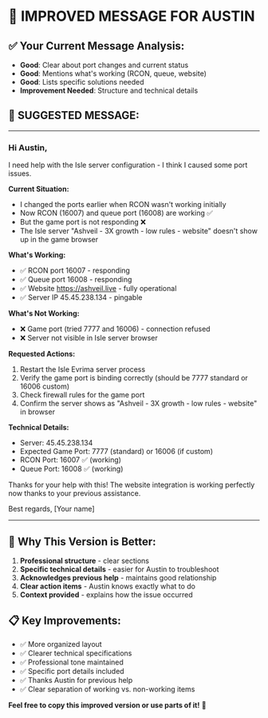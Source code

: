 # 📧 IMPROVED MESSAGE FOR AUSTIN

## ✅ Your Current Message Analysis:
- **Good**: Clear about port changes and current status
- **Good**: Mentions what's working (RCON, queue, website)
- **Good**: Lists specific solutions needed
- **Improvement Needed**: Structure and technical details

## 🎯 SUGGESTED MESSAGE:

---

### Hi Austin,

I need help with the Isle server configuration - I think I caused some port issues.

**Current Situation:**
- I changed the ports earlier when RCON wasn't working initially
- Now RCON (16007) and queue port (16008) are working ✅
- But the game port is not responding ❌
- The Isle server "Ashveil - 3X growth - low rules - website" doesn't show up in the game browser

**What's Working:**
- ✅ RCON port 16007 - responding
- ✅ Queue port 16008 - responding  
- ✅ Website https://ashveil.live - fully operational
- ✅ Server IP 45.45.238.134 - pingable

**What's Not Working:**
- ❌ Game port (tried 7777 and 16006) - connection refused
- ❌ Server not visible in Isle server browser

**Requested Actions:**
1. Restart the Isle Evrima server process
2. Verify the game port is binding correctly (should be 7777 standard or 16006 custom)
3. Check firewall rules for the game port
4. Confirm the server shows as "Ashveil - 3X growth - low rules - website" in browser

**Technical Details:**
- Server: 45.45.238.134
- Expected Game Port: 7777 (standard) or 16006 (if custom)
- RCON Port: 16007 ✅ (working)
- Queue Port: 16008 ✅ (working)

Thanks for your help with this! The website integration is working perfectly now thanks to your previous assistance.

Best regards,
[Your name]

---

## 🔧 Why This Version is Better:

1. **Professional structure** - clear sections
2. **Specific technical details** - easier for Austin to troubleshoot
3. **Acknowledges previous help** - maintains good relationship
4. **Clear action items** - Austin knows exactly what to do
5. **Context provided** - explains how the issue occurred

## 📋 Key Improvements:

- ✅ More organized layout
- ✅ Clearer technical specifications  
- ✅ Professional tone maintained
- ✅ Specific port details included
- ✅ Thanks Austin for previous help
- ✅ Clear separation of working vs. non-working items

**Feel free to copy this improved version or use parts of it!** 📧